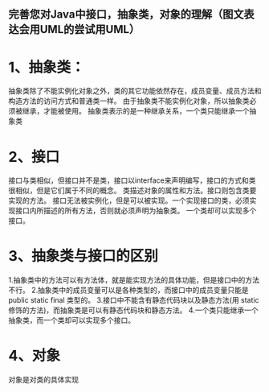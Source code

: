 ## 完善您对Java中接口，抽象类，对象的理解（图文表达会用UML的尝试用UML）

# 1、抽象类：
抽象类除了不能实例化对象之外，类的其它功能依然存在，成员变量、成员方法和构造方法的访问方式和普通类一样。
由于抽象类不能实例化对象，所以抽象类必须被继承，才能被使用。
抽象类表示的是一种继承关系，一个类只能继承一个抽象类

# 2、接口
接口与类相似，但接口并不是类，接口以interface来声明编写，接口的方式和类很相似，但是它们属于不同的概念。
类描述对象的属性和方法。接口则包含类要实现的方法。
接口无法被实例化，但是可以被实现。一个实现接口的类，必须实现接口内所描述的所有方法，否则就必须声明为抽象类。
一个类却可以实现多个接口。

# 3、抽象类与接口的区别
1.抽象类中的方法可以有方法体，就是能实现方法的具体功能，但是接口中的方法不行。
2.抽象类中的成员变量可以是各种类型的，而接口中的成员变量只能是 public static final 类型的。
3.接口中不能含有静态代码块以及静态方法(用 static 修饰的方法)，而抽象类是可以有静态代码块和静态方法。
4.一个类只能继承一个抽象类，而一个类却可以实现多个接口。

# 4、对象
对象是对类的具体实现
